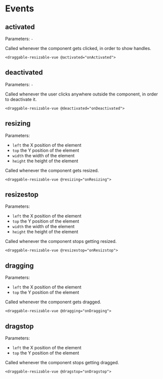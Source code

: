 # Events

## activated

Parameters: `-`

Called whenever the component gets clicked, in order to show handles.

```vue
<draggable-resizable-vue @activated="onActivated">
```

## deactivated

Parameters: `-`

Called whenever the user clicks anywhere outside the component, in order to deactivate it.

```vue
<draggable-resizable-vue @deactivated="onDeactivated">
```

## resizing

Parameters:
* `left` the X position of the element
* `top` the Y position of the element
* `width` the width of the element
* `height` the height of the element

Called whenever the component gets resized.

```vue
<draggable-resizable-vue @resizing="onResizing">
```

## resizestop

Parameters:
* `left` the X position of the element
* `top` the Y position of the element
* `width` the width of the element
* `height` the height of the element

Called whenever the component stops getting resized.

```vue
<draggable-resizable-vue @resizestop="onResizstop">
```

## dragging

Parameters:
* `left` the X position of the element
* `top` the Y position of the element

Called whenever the component gets dragged.

```vue
<draggable-resizable-vue @dragging="onDragging">
```

## dragstop

Parameters:
* `left` the X position of the element
* `top` the Y position of the element

Called whenever the component stops getting dragged.

```vue
<draggable-resizable-vue @dragstop="onDragstop">
```
